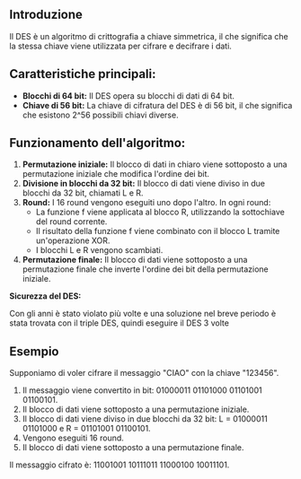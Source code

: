 ## Introduzione
Il DES è un algoritmo di crittografia a chiave simmetrica, il che significa che la stessa chiave viene utilizzata per cifrare e decifrare i dati. 
## Caratteristiche principali:

- **Blocchi di 64 bit:** Il DES opera su blocchi di dati di 64 bit.
- **Chiave di 56 bit:** La chiave di cifratura del DES è di 56 bit, il che significa che esistono 2^56 possibili chiavi diverse.

## Funzionamento dell'algoritmo:

1. **Permutazione iniziale:** Il blocco di dati in chiaro viene sottoposto a una permutazione iniziale che modifica l'ordine dei bit.
2. **Divisione in blocchi da 32 bit:** Il blocco di dati viene diviso in due blocchi da 32 bit, chiamati L e R.
3. **Round:** I 16 round vengono eseguiti uno dopo l'altro. In ogni round:
    - La funzione f viene applicata al blocco R, utilizzando la sottochiave del round corrente.
    - Il risultato della funzione f viene combinato con il blocco L tramite un'operazione XOR.
    - I blocchi L e R vengono scambiati.
4. **Permutazione finale:** Il blocco di dati viene sottoposto a una permutazione finale che inverte l'ordine dei bit della permutazione iniziale.

**Sicurezza del DES:**

Con gli anni è stato violato più volte e una soluzione nel breve periodo è stata trovata con il triple DES, quindi eseguire il DES 3 volte

## Esempio

Supponiamo di voler cifrare il messaggio "CIAO" con la chiave "123456".

1. Il messaggio viene convertito in bit: 01000011 01101000 01101001 01100101.
2. Il blocco di dati viene sottoposto a una permutazione iniziale.
3. Il blocco di dati viene diviso in due blocchi da 32 bit: L = 01000011 01101000 e R = 01101001 01100101.
4. Vengono eseguiti 16 round.
5. Il blocco di dati viene sottoposto a una permutazione finale.

Il messaggio cifrato è: 11001001 10111011 11000100 10011101.